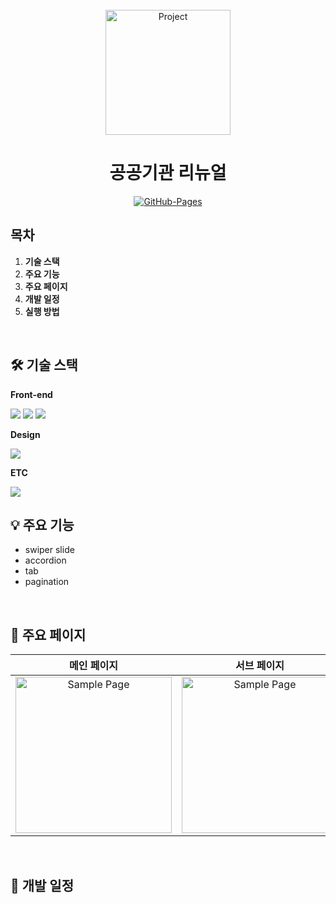<div align="center">
  <br />
  <img src="./images/project_logo.png" alt="Project" height="200px" />
  <br />
  <h1>공공기관 리뉴얼</h1>
  <a href="https://github.com/chang9287/test01.git">
  <img src="https://img.shields.io/badge/GitHub%20Pages-Active-AEF359?&logo=github&logoColor=white" alt="GitHub-Pages" />
  </a>
  <br />
</div>

## 목차

1. **기술 스택**
2. **주요 기능**
3. **주요 페이지**
4. **개발 일정**
5. **실행 방법**

<br />

## 🛠 기술 스택

**Front-end**
<br />

<img src="https://img.shields.io/badge/HTML5-E34F26?style=for-the-badge&logo=HTML5&logoColor=white">
<img src="https://img.shields.io/badge/CSS3-1572B6?style=for-the-badge&logo=CSS3&logoColor=white">
<img src="https://img.shields.io/badge/Javascript-F7DF1E?style=for-the-badge&logo=Javascript&logoColor=white">

**Design**
<br />

<img src="https://img.shields.io/badge/Figma-F24E1E?style=for-the-badge&logo=Figma&logoColor=white">

**ETC**
<br />

<img src="https://img.shields.io/badge/Github-181717?style=for-the-badge&logo=Github&logoColor=white">

<br />

## 💡 주요 기능

- swiper slide
- accordion
- tab
- pagination

<br />

## 📄 주요 페이지

|                               메인 페이지                               |                               서브 페이지                               |
| :---------------------------------------------------------------------: | :---------------------------------------------------------------------: |
| <img src="./images/sample_page.png" alt="Sample Page" height="250px" /> | <img src="./images/sample_page.png" alt="Sample Page" height="250px" /> |

<br />

## 📅 개발 일정

<br />
